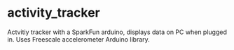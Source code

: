 # activity_tracker

Actvitiy tracker with a SparkFun arduino, displays data on PC when plugged in. Uses Freescale accelerometer Arduino library.
